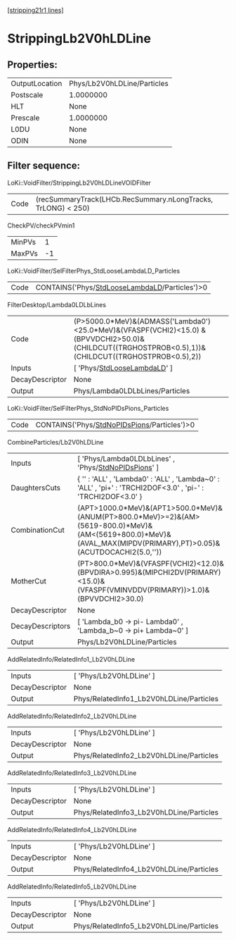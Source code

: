 [[stripping21r1 lines]](./stripping21r1-index)

# StrippingLb2V0hLDLine

## Properties:

|                |                             |
|----------------|-----------------------------|
| OutputLocation | Phys/Lb2V0hLDLine/Particles |
| Postscale      | 1.0000000                   |
| HLT            | None                        |
| Prescale       | 1.0000000                   |
| L0DU           | None                        |
| ODIN           | None                        |

## Filter sequence:

LoKi::VoidFilter/StrippingLb2V0hLDLineVOIDFilter

|      |                                                               |
|------|---------------------------------------------------------------|
| Code | (recSummaryTrack(LHCb.RecSummary.nLongTracks, TrLONG) \< 250) |

CheckPV/checkPVmin1

|        |     |
|--------|-----|
| MinPVs | 1   |
| MaxPVs | -1  |

LoKi::VoidFilter/SelFilterPhys_StdLooseLambdaLD_Particles

|      |                                                                                                    |
|------|----------------------------------------------------------------------------------------------------|
| Code | CONTAINS('Phys/[StdLooseLambdaLD](./stripping21r1-commonparticles-stdlooselambdald)/Particles')\>0 |

FilterDesktop/Lambda0LDLbLines

|                 |                                                                                                                                                            |
|-----------------|------------------------------------------------------------------------------------------------------------------------------------------------------------|
| Code            | (P\>5000.0\*MeV)&(ADMASS('Lambda0')\<25.0\*MeV)&(VFASPF(VCHI2)\<15.0) &(BPVVDCHI2\>50.0)&(CHILDCUT((TRGHOSTPROB\<0.5),1))&(CHILDCUT((TRGHOSTPROB\<0.5),2)) |
| Inputs          | [ 'Phys/[StdLooseLambdaLD](./stripping21r1-commonparticles-stdlooselambdald)' ]                                                                          |
| DecayDescriptor | None                                                                                                                                                       |
| Output          | Phys/Lambda0LDLbLines/Particles                                                                                                                            |

LoKi::VoidFilter/SelFilterPhys_StdNoPIDsPions_Particles

|      |                                                                                                |
|------|------------------------------------------------------------------------------------------------|
| Code | CONTAINS('Phys/[StdNoPIDsPions](./stripping21r1-commonparticles-stdnopidspions)/Particles')\>0 |

CombineParticles/Lb2V0hLDLine

|                  |                                                                                                                                                                             |
|------------------|-----------------------------------------------------------------------------------------------------------------------------------------------------------------------------|
| Inputs           | [ 'Phys/Lambda0LDLbLines' , 'Phys/[StdNoPIDsPions](./stripping21r1-commonparticles-stdnopidspions)' ]                                                                     |
| DaughtersCuts    | { '' : 'ALL' , 'Lambda0' : 'ALL' , 'Lambda~0' : 'ALL' , 'pi+' : 'TRCHI2DOF\<3.0' , 'pi-' : 'TRCHI2DOF\<3.0' }                                                               |
| CombinationCut   | (APT\>1000.0\*MeV)&(APT1\>500.0\*MeV)&(ANUM(PT\>800.0\*MeV)\>=2)&(AM\>(5619-800.0)\*MeV)&(AM\<(5619+800.0)\*MeV)&(AVAL_MAX(MIPDV(PRIMARY),PT)\>0.05)&(ACUTDOCACHI2(5.0,'')) |
| MotherCut        | (PT\>800.0\*MeV)&(VFASPF(VCHI2)\<12.0)&(BPVDIRA\>0.995)&(MIPCHI2DV(PRIMARY)\<15.0)&(VFASPF(VMINVDDV(PRIMARY))\>1.0)&(BPVVDCHI2\>30.0)                                       |
| DecayDescriptor  | None                                                                                                                                                                        |
| DecayDescriptors | [ 'Lambda_b0 -\> pi- Lambda0' , 'Lambda_b~0 -\> pi+ Lambda~0' ]                                                                                                           |
| Output           | Phys/Lb2V0hLDLine/Particles                                                                                                                                                 |

AddRelatedInfo/RelatedInfo1_Lb2V0hLDLine

|                 |                                          |
|-----------------|------------------------------------------|
| Inputs          | [ 'Phys/Lb2V0hLDLine' ]                |
| DecayDescriptor | None                                     |
| Output          | Phys/RelatedInfo1_Lb2V0hLDLine/Particles |

AddRelatedInfo/RelatedInfo2_Lb2V0hLDLine

|                 |                                          |
|-----------------|------------------------------------------|
| Inputs          | [ 'Phys/Lb2V0hLDLine' ]                |
| DecayDescriptor | None                                     |
| Output          | Phys/RelatedInfo2_Lb2V0hLDLine/Particles |

AddRelatedInfo/RelatedInfo3_Lb2V0hLDLine

|                 |                                          |
|-----------------|------------------------------------------|
| Inputs          | [ 'Phys/Lb2V0hLDLine' ]                |
| DecayDescriptor | None                                     |
| Output          | Phys/RelatedInfo3_Lb2V0hLDLine/Particles |

AddRelatedInfo/RelatedInfo4_Lb2V0hLDLine

|                 |                                          |
|-----------------|------------------------------------------|
| Inputs          | [ 'Phys/Lb2V0hLDLine' ]                |
| DecayDescriptor | None                                     |
| Output          | Phys/RelatedInfo4_Lb2V0hLDLine/Particles |

AddRelatedInfo/RelatedInfo5_Lb2V0hLDLine

|                 |                                          |
|-----------------|------------------------------------------|
| Inputs          | [ 'Phys/Lb2V0hLDLine' ]                |
| DecayDescriptor | None                                     |
| Output          | Phys/RelatedInfo5_Lb2V0hLDLine/Particles |
